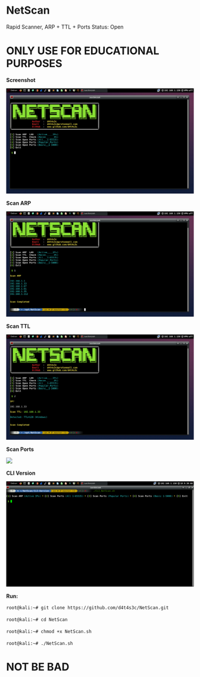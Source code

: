 # NetScan
Rapid Scanner, ARP + TTL + Ports Status: Open

# ONLY USE FOR EDUCATIONAL PURPOSES

**Screenshot**

![](/screenshot/00001.png)

**Scan ARP**

![](/screenshot/00002.png)

**Scan TTL**

![](/screenshot/00003.png)

**Scan Ports**

![](/screenshot/0004.png)

**CLI Version**

![](/screenshot/d.png)

**Run:**
```
root@kali:~# git clone https://github.com/d4t4s3c/NetScan.git

root@kali:~# cd NetScan

root@kali:~# chmod +x NetScan.sh

root@kali:~# ./NetScan.sh
```

# NOT BE BAD

